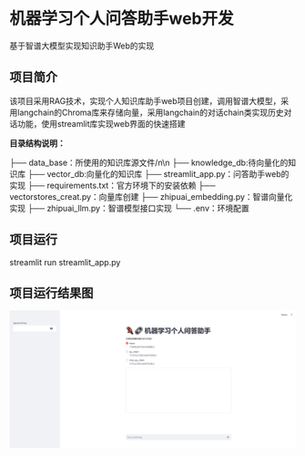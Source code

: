 # 机器学习个人问答助手web开发
基于智谱大模型实现知识助手Web的实现

## 项目简介
该项目采用RAG技术，实现个人知识库助手web项目创建，调用智谱大模型，采用langchain的Chroma库来存储向量，采用langchain的对话chain类实现历史对话功能，使用streamlit库实现web界面的快速搭建

**目录结构说明：**

├── data_base：所使用的知识库源文件/n\n
      ├── knowledge_db:待向量化的知识库
      ├── vector_db:向量化的知识库
├── streamlit_app.py：问答助手web的实现
├── requirements.txt：官方环境下的安装依赖
├── vectorstores_creat.py：向量库创建
├── zhipuai_embedding.py：智谱向量化实现
├── zhipuai_llm.py：智谱模型接口实现
└── .env：环境配置

## 项目运行
streamlit run streamlit_app.py

## 项目运行结果图
<div align=center>
<img src="image/web.png" width = "1000">
</div>

